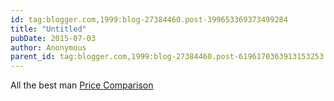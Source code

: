 ```yaml
---
id: tag:blogger.com,1999:blog-27384460.post-399653369373499284
title: "Untitled"
pubDate: 2015-07-03
author: Anonymous
parent_id: tag:blogger.com,1999:blog-27384460.post-6196170363913153253
---
```


All the best man [Price Comparison](http://www.pricemela.com)